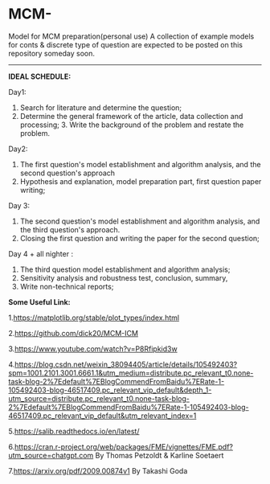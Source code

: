 # **MCM-** 
Model for MCM preparation(personal use)
A collection of example models for conts & discrete type of question are expected to be posted on this repository someday soon.


---
**IDEAL SCHEDULE:** 

Day1: 

1. Search for literature and determine the question;
2. Determine the general framework of the article, data collection and processing; 3. Write the background of the problem and restate the problem.


Day2: 

1. The first question's model establishment and algorithm analysis, and the second question's approach 
2. Hypothesis and explanation, model preparation part, first question paper writing;


Day 3: 

1. The second question's model establishment and algorithm analysis, and the third question's approach.
2. Closing the first question and writing the paper for the second question;

Day 4 + all nighter : 
1. The third question model establishment and algorithm analysis;
2. Sensitivity analysis and robustness test, conclusion, summary,
3. Write non-technical reports;

**Some Useful Link:**

1.https://matplotlib.org/stable/plot_types/index.html

2.https://github.com/dick20/MCM-ICM

3.https://www.youtube.com/watch?v=P8Rfipkid3w

4.https://blog.csdn.net/weixin_38094405/article/details/105492403?spm=1001.2101.3001.6661.1&utm_medium=distribute.pc_relevant_t0.none-task-blog-2%7Edefault%7EBlogCommendFromBaidu%7ERate-1-105492403-blog-46517409.pc_relevant_vip_default&depth_1-utm_source=distribute.pc_relevant_t0.none-task-blog-2%7Edefault%7EBlogCommendFromBaidu%7ERate-1-105492403-blog-46517409.pc_relevant_vip_default&utm_relevant_index=1

5.https://salib.readthedocs.io/en/latest/

6.https://cran.r-project.org/web/packages/FME/vignettes/FME.pdf?utm_source=chatgpt.com By Thomas Petzoldt & Karline Soetaert

7.https://arxiv.org/pdf/2009.00874v1 By Takashi Goda
